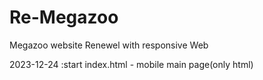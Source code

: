 # Re-Megazoo
Megazoo website Renewel with responsive Web

2023-12-24
:start index.html - mobile main page(only html)
